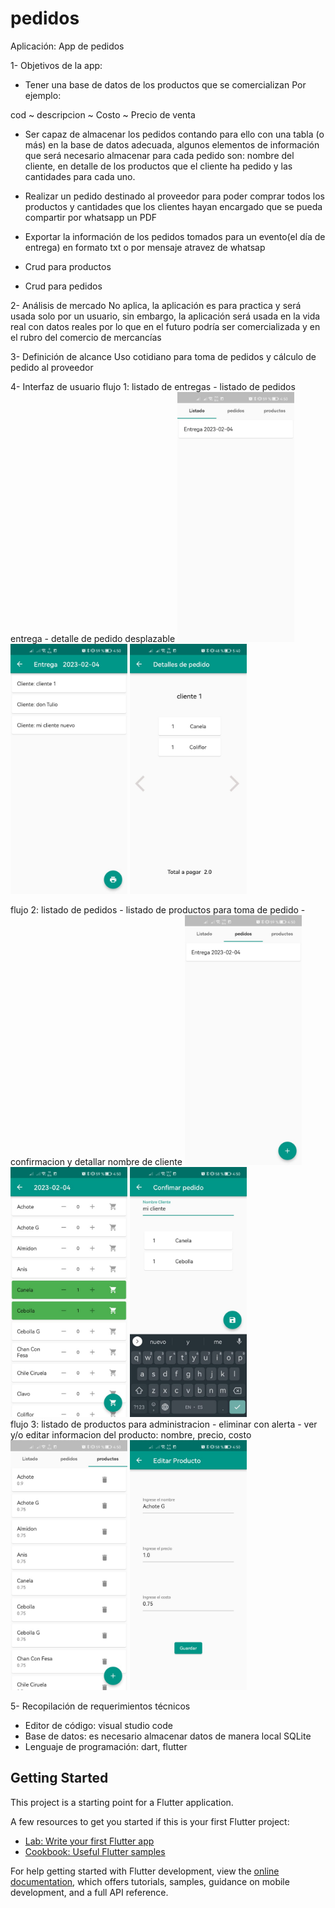 # pedidos

Aplicación: App de pedidos 

1-	Objetivos de la app: 
-	Tener una base de datos de los productos que se comercializan 
Por ejemplo: 

cod	~ descripcion ~	Costo ~	Precio de venta 
			

-	Ser capaz de almacenar los pedidos contando para ello con una tabla (o más) en la base de datos adecuada, algunos elementos de información que será necesario almacenar para cada pedido son: nombre del cliente, en detalle de los productos que el cliente ha pedido y las cantidades para cada uno. 

-	Realizar un pedido destinado al proveedor para poder comprar todos los productos y cantidades que los clientes hayan encargado que se pueda compartir por whatsapp un PDF

-	Exportar la información de los pedidos tomados para un evento(el día de entrega) en formato txt o por mensaje atravez de whatsap 

-	Crud para productos 

-	Crud para pedidos 

2-	Análisis de mercado 
No aplica, la aplicación es para practica y será usada solo por un usuario, sin embargo, la aplicación será usada en la vida real con datos reales por lo que en el futuro podría ser comercializada y en el rubro del comercio de mercancías

3-	Definición de alcance 
Uso cotidiano para toma de pedidos y cálculo de pedido al proveedor 

4-	Interfaz de usuario 
 flujo 1:  listado de entregas - listado de pedidos entrega - detalle de pedido desplazable 
 <img src="lib/imagenes_repositorio/listado_entrega.jpeg" alt="listado de entregas" width="187" height="400">
 <img src="lib/imagenes_repositorio/pedidos_entrega.jpeg" alt="listado de pedidos entrega " width="187" height="400">
 <img src="lib/imagenes_repositorio/detalle_pedido_desplazable.jpeg" alt="detalle de pedido desplazable" width="187" height="400">



 flujo 2: listado de pedidos - listado de productos para toma de pedido - confirmacion y detallar nombre de cliente
  <img src="lib/imagenes_repositorio/listado_pedidos.jpeg" alt="listado de pedidos" width="187" height="400">
 <img src="lib/imagenes_repositorio/producto_pedido.jpeg" alt=" listado de productos para toma de pedido " width="187" height="400">
 <img src="lib/imagenes_repositorio/pantalla_confirmacion.jpeg" alt="confirmacion y detallar nombre de cliente" width="187" height="400">
<br>
 flujo 3: listado de productos para administracion - eliminar con alerta - ver y/o editar informacion del producto: nombre, precio, costo
 <br>
<img src="lib/imagenes_repositorio/administracion_producto.jpeg" alt="administracion_producto" width="187" height="400"> <img src="lib/imagenes_repositorio/detalle_productpo.jpeg" alt="detalle_productpo" width="187" height="400">

5-	Recopilación de requerimientos técnicos 
-	Editor de código: visual studio code 
-	Base de datos: es necesario almacenar datos de manera local SQLite
-	Lenguaje de programación: dart, flutter



## Getting Started

This project is a starting point for a Flutter application.

A few resources to get you started if this is your first Flutter project:

- [Lab: Write your first Flutter app](https://docs.flutter.dev/get-started/codelab)
- [Cookbook: Useful Flutter samples](https://docs.flutter.dev/cookbook)

For help getting started with Flutter development, view the
[online documentation](https://docs.flutter.dev/), which offers tutorials,
samples, guidance on mobile development, and a full API reference.
